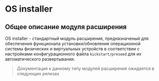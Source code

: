 # OS installer

## Общее описание модуля расширения

OS installer - стандартный модуль расширения, предназначеный для обеспечения функционала установки/обновления операционной системы физических и виртуальных устройств в соответствии с настройками конфигурационного файла `kickstart/preseed` для их автоматического развертывания.

> Документация к данному типу модулей расширения ожидается в следующих релизах
